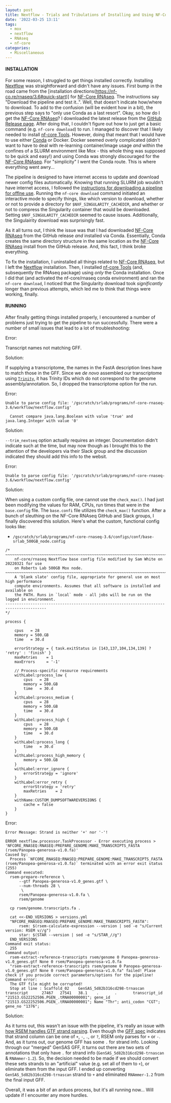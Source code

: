 ```yaml
---
layout: post
title: Nextflow - Trials and Tribulations of Installing and Using NF-Core RNAseq
date: '2022-03-25 13:11'
tags: 
  - mox
  - nextflow
  - RNAseq
  - nf-core
categories: 
  - Miscellaneous
---
```

#### INSTALLATION

For some reason, I struggled to get things installed correctly. Installing [Nextflow](https://www.nextflow.io/) was straightforward and didn't have any issues. First bump in the road came from the [installation directions(https://nf-co.re/rnaseq/3.6#quick-start)] for [NF-Core RNAseq](https://nf-co.re/rnaseq). The instructions say "Download the pipeline and test it..". Well, that doesn't indicate how/where to download. To add to the confusion (will be evident how in a bit), the previous step says to "only use Conda as a last resort". Okay, so how do I get the [NF-Core RNAseq](https://nf-co.re/rnaseq)? I downloaded the latest release from the [GitHub Release page](https://github.com/nf-core/rnaseq/releases/tag/3.6). After doing that, I couldn't figure out how to just get a basic command (e.g. `nf-core download`) to run. I managed to discover that I likely needed to install [nf-core Tools](https://nf-co.re/tools/). However, doing that meant that I would have to use either [Conda](https://bioconda.github.io/recipes/nf-core/README.html) or Docker. Docker seemed overly complicated (didn't want to have to deal with re-learning container/image usage _and_ within the confines of a SLURM environment like Mox - this whole thing was supposed to be quick and easy!) and using Conda was strongly discouraged for the [NF-Core RNAseq](https://nf-co.re/rnaseq). For "simplicity" I went the Conda route. This is where everything went awry...

The pipeline is designed to have internet access to update and download newer config files automatically. Knowing that running SLURM job wouldn't have internet access, I followed the [instructions for downloading a pipeline for offlne use](https://nf-co.re/tools/#downloading-pipelines-for-offline-use). Running the `nf-core download` command initiated an interactive mode to specify things, like which version to download, whether or not to provide a directory for `$NXF_SINGULARITY_CACHEDIR`, and whether or not to compress the Singularity container that would be downloaded. Setting `$NXF_SINGULARITY_CACHEDIR` seemed to cause issues. Additionally, the Singulairity download was surprisingly fast.

As it all turns out, I think the issue was that I had downloaded [NF-Core RNAseq](https://nf-co.re/rnaseq) from the GitHub release _and_ installed via Conda. Essentially, Conda creates the same directory structure in the same location as the [NF-Core RNAseq](https://nf-co.re/rnaseq) install from the GitHub release. And, this fact, I think broke everything. 

To fix the installation, I uninstalled all things related to [NF-Core RNAseq](https://nf-co.re/rnaseq), but I left the [Nextflow](https://www.nextflow.io/) installation. Then, I installed [nf-core Tools](https://nf-co.re/tools/) (and, subsequently the RNAseq package) using _only_ the Conda installation. Once I did that (and activated the nf-core/rnaseq conda environment) and ran the `nf-core download`, I noticed that the Singularity download took _significantly_ longer than previous attempts, which led me to think that things were working, finally.

#### RUNNING

After finally getting things installed properly, I encountered a number of problems just trying to get the pipeline to run successfully. There were a number of small issues that lead to a lot of troubleshooting:

Error:

Transcript names not matching GFF.

Solution:

If supplying a transcriptome, the names in the FastA description lines have to match those in the GFF. Since we _de novo_ assembled our transcriptome using [`Trinity`](https://github.com/trinityrnaseq/trinityrnaseq/wiki), it has Trinity IDs which do not correspond to the genome assembly/annotation. So, I dropped the transcriptome option for the run.

Error:

```
Unable to parse config file: '/gscratch/srlab/programs/nf-core-rnaseq-3.6/workflow/nextflow.config'

  Cannot compare java.lang.Boolean with value 'true' and java.lang.Integer with value '0'
```

Solution:

```--trim_nextseq``` option actually requires an integer. Documentation didn't indicate such at the time, but may now though as I brought this to the attention of the developers via their Slack group and the discussion indicated they should add this info to the websit.

Error:

```
Unable to parse config file: '/gscratch/srlab/programs/nf-core-rnaseq-3.6/workflow/nextflow.config'
```

Solution:

When using a custom config file, one cannot use the `check_max()`. I had just been modifying the values for RAM, CPUs, run times that were in the `base.config` file. The `base.confi` file utilizes the `check_max()` function. After a bunch of sleuthing on the NF-Core RNAseq GitHub and Slack groups, I finally discovered this solution. Here's what the custom, functional config looks like:

- `/gscratch/srlab/programs/nf-core-rnaseq-3.6/configs/conf/base-srlab_500GB_node.config`

```
/*
~~~~~~~~~~~~~~~~~~~~~~~~~~~~~~~~~~~~~~~~~~~~~~~~~~~~~~~~~~~~~~~~~~~~~~~~~~~~~~~~~~~~~~~
    nf-core/rnaseq Nextflow base config file modified by Sam White on 20220321 for use
    on Roberts Lab 500GB Mox node.
~~~~~~~~~~~~~~~~~~~~~~~~~~~~~~~~~~~~~~~~~~~~~~~~~~~~~~~~~~~~~~~~~~~~~~~~~~~~~~~~~~~~~~~
    A 'blank slate' config file, appropriate for general use on most high performance
    compute environments. Assumes that all software is installed and available on
    the PATH. Runs in `local` mode - all jobs will be run on the logged in environment.
----------------------------------------------------------------------------------------
*/

process {

    cpus   = 28
    memory = 500.GB
    time   = 30.d

    errorStrategy = { task.exitStatus in [143,137,104,134,139] ? 'retry' : 'finish' }
    maxRetries    = 1
    maxErrors     = '-1'

    // Process-specific resource requirements
    withLabel:process_low {
        cpus   = 28
        memory = 500.GB
        time   = 30.d
    }
    withLabel:process_medium {
        cpus   = 28
        memory = 500.GB
        time   = 30.d
    }
    withLabel:process_high {
        cpus   = 28
        memory = 500.GB
        time   = 30.d
    }
    withLabel:process_long {
        time   = 30.d
    }
    withLabel:process_high_memory {
        memory = 500.GB
    }
    withLabel:error_ignore {
        errorStrategy = 'ignore'
    }
    withLabel:error_retry {
        errorStrategy = 'retry'
        maxRetries    = 2
    }
    withName:CUSTOM_DUMPSOFTWAREVERSIONS {
        cache = false
    }
}
```

Error:

`Error Message: Strand is neither '+' nor '-'!`

```
ERROR nextflow.processor.TaskProcessor - Error executing process > 'NFCORE_RNASEQ:RNASEQ:PREPARE_GENOME:MAKE_TRANSCRIPTS_FASTA (rsem/Panopea-generosa-v1.0.fa)'
Caused by:
  Process `NFCORE_RNASEQ:RNASEQ:PREPARE_GENOME:MAKE_TRANSCRIPTS_FASTA (rsem/Panopea-generosa-v1.0.fa)` terminated with an error exit status (255)
Command executed:
  rsem-prepare-reference \
      --gtf Panopea-generosa-v1.0_genes.gtf \
      --num-threads 28 \
       \
      rsem/Panopea-generosa-v1.0.fa \
      rsem/genome
  
  cp rsem/genome.transcripts.fa .
  
  cat <<-END_VERSIONS > versions.yml
  "NFCORE_RNASEQ:RNASEQ:PREPARE_GENOME:MAKE_TRANSCRIPTS_FASTA":
      rsem: $(rsem-calculate-expression --version | sed -e "s/Current version: RSEM v//g")
      star: $(STAR --version | sed -e "s/STAR_//g")
  END_VERSIONS
Command exit status:
  255
Command output:
  rsem-extract-reference-transcripts rsem/genome 0 Panopea-generosa-v1.0_genes.gtf None 0 rsem/Panopea-generosa-v1.0.fa
  "rsem-extract-reference-transcripts rsem/genome 0 Panopea-generosa-v1.0_genes.gtf None 0 rsem/Panopea-generosa-v1.0.fa" failed! Plase check if you provide correct parameters/options for the pipeline!
Command error:
  The GTF file might be corrupted!
  Stop at line : Scaffold_02    GenSAS_5d82b316cd298-trnascan   transcript      27467   27541   38.1    .       .       transcript_id "21513.GS22252506.PGEN_.tRNA00000001"; gene_id "21513.GS22252506.PGEN_.tRNA00000001"; Name "Thr"; anti_codon "CGT"; gene_no "1376";
```

Solution:

As it turns out, this wasn't an issue with the pipeline, it's really an issue with [how RSEM handles GTF strand parsing](https://github.com/deweylab/RSEM/blob/e4dda70e90fb5eb9b831306f1c381f8bbf71ef0e/GTFItem.h#L64). Even though the [GFF spec](https://github.com/The-Sequence-Ontology/Specifications/blob/master/gff3.md) indicates that strand column can be one of `+`, `-`, `.`, or `?`, RSEM only parses for `+` or `-`. And, as it turns out, our genome GFF has some `.` for strand info. Looking through our "merged" GenSAS GFF, it turns out there are two sets of annotations that only have `.` for strand info (`GenSAS_5d82b316cd298-trnascan` & `RNAmmer-1.2`). So, the decision needed to be made if we should convert these sets strands to an "artificial" value (e.g. set all of them to `+`), or eliminate them from the input GFF. I ended up converting `GenSAS_5d82b316cd298-trnascan` strand to `+` and eliminated `RNAmmer-1.2` from the final input GFF.

Overall, it was a bit of an arduos process, but it's all running now... Will update if I encounter any more hurdles.